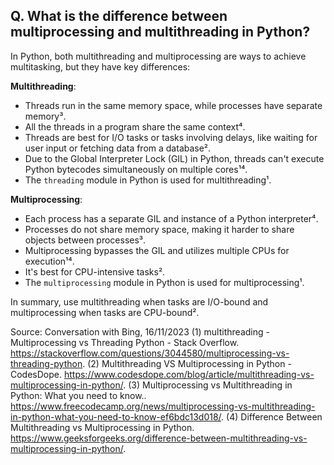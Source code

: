 ## Q. What is the difference between multiprocessing and multithreading in Python?

In Python, both multithreading and multiprocessing are ways to achieve multitasking, but they have key differences:

**Multithreading**:
- Threads run in the same memory space, while processes have separate memory³.
- All the threads in a program share the same context⁴.
- Threads are best for I/O tasks or tasks involving delays, like waiting for user input or fetching data from a database².
- Due to the Global Interpreter Lock (GIL) in Python, threads can't execute Python bytecodes simultaneously on multiple cores¹⁴.
- The `threading` module in Python is used for multithreading¹.

**Multiprocessing**:
- Each process has a separate GIL and instance of a Python interpreter⁴.
- Processes do not share memory space, making it harder to share objects between processes³.
- Multiprocessing bypasses the GIL and utilizes multiple CPUs for execution¹⁴.
- It's best for CPU-intensive tasks².
- The `multiprocessing` module in Python is used for multiprocessing¹.

In summary, use multithreading when tasks are I/O-bound and multiprocessing when tasks are CPU-bound².

Source: Conversation with Bing, 16/11/2023
(1) multithreading - Multiprocessing vs Threading Python - Stack Overflow. https://stackoverflow.com/questions/3044580/multiprocessing-vs-threading-python.
(2) Multithreading VS Multiprocessing in Python - CodesDope. https://www.codesdope.com/blog/article/multithreading-vs-multiprocessing-in-python/.
(3) Multiprocessing vs Multithreading in Python: What you need to know.. https://www.freecodecamp.org/news/multiprocessing-vs-multithreading-in-python-what-you-need-to-know-ef6bdc13d018/.
(4) Difference Between Multithreading vs Multiprocessing in Python. https://www.geeksforgeeks.org/difference-between-multithreading-vs-multiprocessing-in-python/.